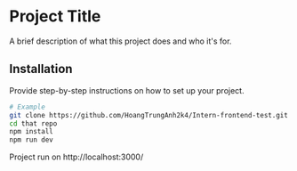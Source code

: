 # Project Title

A brief description of what this project does and who it's for.

## Installation

Provide step-by-step instructions on how to set up your project.

```bash
# Example
git clone https://github.com/HoangTrungAnh2k4/Intern-frontend-test.git
cd that repo
npm install
npm run dev
```

Project run on http://localhost:3000/
